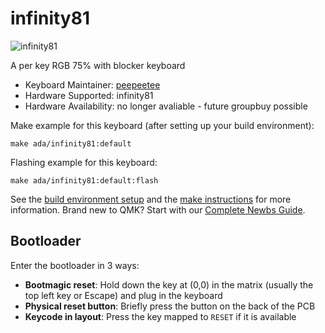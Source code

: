 # infinity81

![infinity81](https://i.imgur.com/9d6IcuA.jpg)

A per key RGB 75% with blocker keyboard

* Keyboard Maintainer: [peepeetee](https://github.com/peepeetee)
* Hardware Supported: infinity81
* Hardware Availability: no longer avaliable - future groupbuy possible

Make example for this keyboard (after setting up your build environment):

    make ada/infinity81:default

Flashing example for this keyboard:

    make ada/infinity81:default:flash

See the [build environment setup](https://docs.qmk.fm/#/getting_started_build_tools) and the [make instructions](https://docs.qmk.fm/#/getting_started_make_guide) for more information. Brand new to QMK? Start with our [Complete Newbs Guide](https://docs.qmk.fm/#/newbs).

## Bootloader

Enter the bootloader in 3 ways:

* **Bootmagic reset**: Hold down the key at (0,0) in the matrix (usually the top left key or Escape) and plug in the keyboard
* **Physical reset button**: Briefly press the button on the back of the PCB
* **Keycode in layout**: Press the key mapped to `RESET` if it is available
